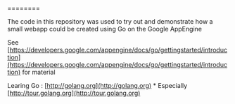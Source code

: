 
========

The code in this repository was used to try out and demonstrate how a small webapp could be created using Go on the Google AppEngine

See [https://developers.google.com/appengine/docs/go/gettingstarted/introduction](https://developers.google.com/appengine/docs/go/gettingstarted/introduction) for material

Learing Go : [http://golang.org](http://golang.org)
	* Especially [http://tour.golang.org](http://tour.golang.org)

